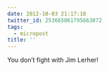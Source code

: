 ```yaml
---
date: 2012-10-03 21:17:18
twitter_id: 253665061795663872
tags:
  - micropost
title: ''
---
```


You don’t fight with Jim Lerher!
